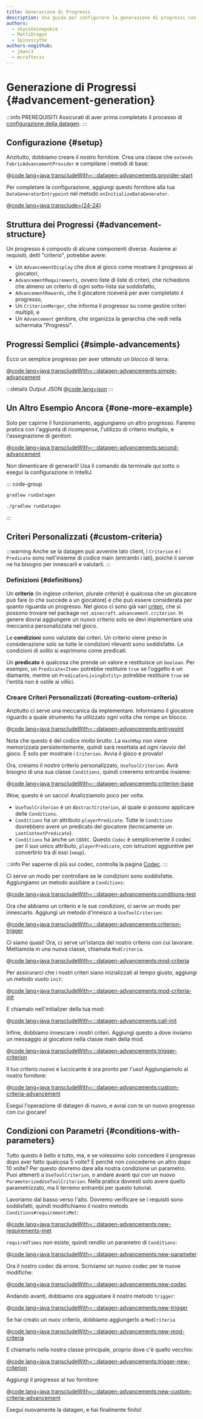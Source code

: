 ```yaml
---
title: Generazione di Progressi
description: Una guida per configurare la generazione di progressi con datagen.
authors:
  - skycatminepokie
  - MattiDragon
  - Spinoscythe
authors-nogithub:
  - jmanc3
  - mcrafterzz
---
```


# Generazione di Progressi {#advancement-generation}

:::info PREREQUISITI
Assicurati di aver prima completato il processo di [configurazione della datagen](./setup).
:::

## Configurazione {#setup}

Anzitutto, dobbiamo creare il nostro fornitore. Crea una classe che `extends FabricAdvancementProvider` e compilane i metodi di base:

@[code lang=java transcludeWith=:::datagen-advancements:provider-start](@/reference/1.21/src/client/java/com/example/docs/datagen/FabricDocsReferenceAdvancementProvider.java)

Per completare la configurazione, aggiungi questo fornitore alla tua `DataGeneratorEntrypoint` nel metodo `onInitializeDataGenerator`.

@[code lang=java transclude={24-24}](@/reference/1.21/src/client/java/com/example/docs/datagen/FabricDocsReferenceDataGenerator.java)

## Struttura dei Progressi {#advancement-structure}

Un progresso è composto di alcune componenti diverse. Assieme ai requisiti, detti "criterio", potrebbe avere:

- Un `AdvancementDisplay` che dice al gioco come mostrare il progresso ai giocatori,
- `AdvancementRequirements`, ovvero liste di liste di criteri, che richiedono che almeno un criterio di ogni sotto-lista sia soddisfatto,
- `AdvancementRewards`, che il giocatore riceverà per aver completato il progresso,
- Un `CriterionMerger`, che informa il progresso su come gestire criteri multipli, e
- Un `Advancement` genitore, che organizza la gerarchia che vedi nella schermata "Progressi".

## Progressi Semplici {#simple-advancements}

Ecco un semplice progresso per aver ottenuto un blocco di terra:

@[code lang=java transcludeWith=:::datagen-advancements:simple-advancement](@/reference/1.21/src/client/java/com/example/docs/datagen/FabricDocsReferenceAdvancementProvider.java)

:::details Output JSON
@[code lang=json](@/reference/1.21/src/main/generated/data/fabric-docs-reference/advancement/fabric-docs-reference/get_dirt.json)
:::

## Un Altro Esempio Ancora {#one-more-example}

Solo per capirne il funzionamento, aggiungiamo un altro progresso. Faremo pratica con l'aggiunta di ricompense, l'utilizzo di criterio multiplo, e l'assegnazione di genitori:

@[code lang=java transcludeWith=:::datagen-advancements:second-advancement](@/reference/1.21/src/client/java/com/example/docs/datagen/FabricDocsReferenceAdvancementProvider.java)

Non dimenticare di generarli! Usa il comando da terminale qui sotto o esegui la configurazione in IntelliJ.

::: code-group

```sh [Windows]
gradlew runDatagen
```

```sh [Linux]
./gradlew runDatagen
```

:::

## Criteri Personalizzati {#custom-criteria}

:::warning
Anche se la datagen può avvenire lato client, i `Criterion` e i `Predicate` sono nell'insieme di codice main (entrambi i lati), poiché il server ne ha bisogno per innescarli e valutarli.
:::

### Definizioni {#definitions}

Un **criterio** (in inglese _criterion_, plurale _criteria_) è qualcosa che un giocatore può fare (o che succede a un giocatore) e che può essere considerata per quanto riguarda un progresso. Nel gioco ci sono già vari [criteri](https://minecraft.wiki/w/Advancement_definition#List_of_triggers), che si possono trovare nel package `net.minecraft.advancement.criterion`. In genere dovrai aggiungere un nuovo criterio solo se devi implementare una meccanica personalizzata nel gioco.

Le **condizioni** sono valutate dai criteri. Un criterio viene preso in considerazione solo se tutte le condizioni rilevanti sono soddisfatte. Le condizioni di solito si esprimono come predicati.

Un **predicato** è qualcosa che prende un valore e restituisce un `boolean`. Per esempio, un `Predicate<Item>` potrebbe restituire `true` se l'oggetto è un diamante, mentre un `Predicate<LivingEntity>` potrebbe restituire `true` se l'entità non è ostile ai villici.

### Creare Criteri Personalizzati {#creating-custom-criteria}

Anzitutto ci serve una meccanica da implementare. Informiamo il giocatore riguardo a quale strumento ha utilizzato ogni volta che rompe un blocco.

@[code lang=java transcludeWith=:::datagen-advancements:entrypoint](@/reference/1.21/src/main/java/com/example/docs/advancement/FabricDocsReferenceDatagenAdvancement.java)

Nota che questo è del codice molto brutto. La `HashMap` non viene memorizzata persistentemente, quindi sarà resettata ad ogni riavvio del gioco. È solo per mostrare i `Criterion`. Avvia il gioco e provalo!

Ora, creiamo il nostro criterio personalizzato, `UseToolCriterion`. Avrà bisogno di una sua classe `Conditions`, quindi creeremo entrambe insieme:

@[code lang=java transcludeWith=:::datagen-advancements:criterion-base](@/reference/1.21/src/main/java/com/example/docs/advancement/UseToolCriterion.java)

Wow, questo è un sacco! Analizziamolo poco per volta.

- `UseToolCriterion` è un `AbstractCriterion`, al quale si possono applicare delle `Conditions`.
- `Conditions` ha un attributo `playerPredicate`. Tutte le `Conditions` dovrebbero avere un predicato del giocatore (tecnicamente un `LootContextPredicate`).
- `Conditions` ha anche un `CODEC`. Questo `Codec` è semplicemente il codec per il suo unico attributo, `playerPredicate`, con istruzioni aggiuntive per convertirlo tra di essi (`xmap`).

:::info
Per saperne di più sui codec, controlla la pagina [Codec](../codecs).
:::

Ci serve un modo per controllare se le condizioni sono soddisfatte. Aggiungiamo un metodo ausiliare a `Conditions`:

@[code lang=java transcludeWith=:::datagen-advancements:conditions-test](@/reference/1.21/src/main/java/com/example/docs/advancement/UseToolCriterion.java)

Ora che abbiamo un criterio e le sue condizioni, ci serve un modo per innescarlo. Aggiungi un metodo d'innesco a `UseToolCriterion`:

@[code lang=java transcludeWith=:::datagen-advancements:criterion-trigger](@/reference/1.21/src/main/java/com/example/docs/advancement/UseToolCriterion.java)

Ci siamo quasi! Ora, ci serve un'istanza del nostro criterio con cui lavorare. Mettiamola in una nuova classe, chiamata `ModCriteria`.

@[code lang=java transcludeWith=:::datagen-advancements:mod-criteria](@/reference/1.21/src/main/java/com/example/docs/advancement/ModCriteria.java)

Per assicurarci che i nostri criteri siano inizializzati al tempo giusto, aggiungi un metodo vuoto `init`:

@[code lang=java transcludeWith=:::datagen-advancements:mod-criteria-init](@/reference/1.21/src/main/java/com/example/docs/advancement/ModCriteria.java)

E chiamalo nell'initializer della tua mod:

@[code lang=java transcludeWith=:::datagen-advancements:call-init](@/reference/1.21/src/main/java/com/example/docs/advancement/FabricDocsReferenceDatagenAdvancement.java)

Infine, dobbiamo innescare i nostri criteri. Aggiungi questo a dove inviamo un messaggio al giocatore nella classe main della mod.

@[code lang=java transcludeWith=:::datagen-advancements:trigger-criterion](@/reference/1.21/src/main/java/com/example/docs/advancement/FabricDocsReferenceDatagenAdvancement.java)

Il tuo criterio nuovo e luccicante è ora pronto per l'uso! Aggiungiamolo al nostro fornitore:

@[code lang=java transcludeWith=:::datagen-advancements:custom-criteria-advancement](@/reference/1.21/src/client/java/com/example/docs/datagen/FabricDocsReferenceAdvancementProvider.java)

Esegui l'operazione di datagen di nuovo, e avrai con te un nuovo progresso con cui giocare!

## Condizioni con Parametri {#conditions-with-parameters}

Tutto questo è bello e tutto, ma, e se volessimo solo concedere il progresso dopo aver fatto qualcosa 5 volte? E perché non concederne un altro dopo 10 volte? Per questo dovremo dare alla nostra condizione un parametro. Puoi attenerti a `UseToolCriterion`, o andare avanti qui con un nuovo `ParameterizedUseToolCriterion`. Nella pratica dovresti solo avere quello parametrizzato, ma li terremo entrambi per questo tutorial.

Lavoriamo dal basso verso l'alto. Dovremo verificare se i requisiti sono soddisfatti, quindi modifichiamo il nostro metodo `Conditions#requirementsMet`:

@[code lang=java transcludeWith=:::datagen-advancements:new-requirements-met](@/reference/1.21/src/main/java/com/example/docs/advancement/ParameterizedUseToolCriterion.java)

`requiredTimes` non esiste, quindi rendilo un parametro di `Conditions`:

@[code lang=java transcludeWith=:::datagen-advancements:new-parameter](@/reference/1.21/src/main/java/com/example/docs/advancement/ParameterizedUseToolCriterion.java)

Ora il nostro codec dà errore. Scriviamo un nuovo codec per le nuove modifiche:

@[code lang=java transcludeWith=:::datagen-advancements:new-codec](@/reference/1.21/src/main/java/com/example/docs/advancement/ParameterizedUseToolCriterion.java)

Andando avanti, dobbiamo ora aggiustare il nostro metodo `trigger`:

@[code lang=java transcludeWith=:::datagen-advancements:new-trigger](@/reference/1.21/src/main/java/com/example/docs/advancement/ParameterizedUseToolCriterion.java)

Se hai creato un nuov criterio, dobbiamo aggiungerlo a `ModCriteria`

@[code lang=java transcludeWith=:::datagen-advancements:new-mod-criteria](@/reference/1.21/src/main/java/com/example/docs/advancement/ModCriteria.java)

E chiamarlo nella nostra classe principale, proprio dove c'è quello vecchio:

@[code lang=java transcludeWith=:::datagen-advancements:trigger-new-criterion](@/reference/1.21/src/main/java/com/example/docs/advancement/FabricDocsReferenceDatagenAdvancement.java)

Aggiungi il progresso al tuo fornitore:

@[code lang=java transcludeWith=:::datagen-advancements:new-custom-criteria-advancement](@/reference/1.21/src/client/java/com/example/docs/datagen/FabricDocsReferenceAdvancementProvider.java)

Esegui nuovamente la datagen, e hai finalmente finito!

